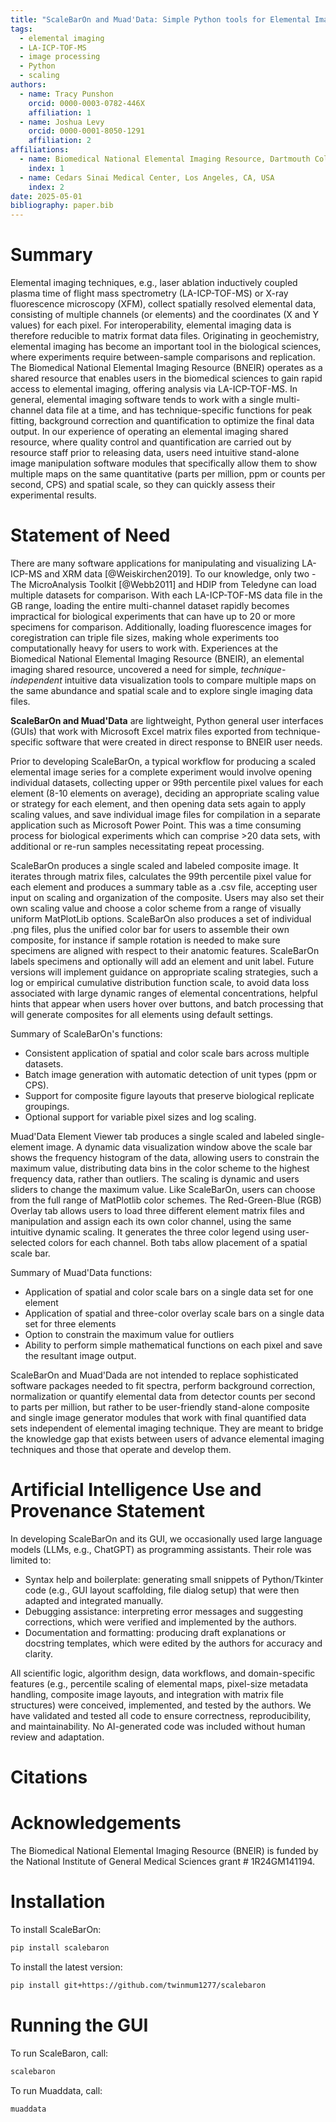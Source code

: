```yaml
---
title: "ScaleBarOn and Muad'Data: Simple Python tools for Elemental Imaging Data Visualization and Comparative Scaling."
tags:
  - elemental imaging
  - LA-ICP-TOF-MS
  - image processing
  - Python
  - scaling
authors:
  - name: Tracy Punshon
    orcid: 0000-0003-0782-446X
    affiliation: 1
  - name: Joshua Levy
    orcid: 0000-0001-8050-1291
    affiliation: 2
affiliations:
  - name: Biomedical National Elemental Imaging Resource, Dartmouth College, Hanover, NH, USA
    index: 1
  - name: Cedars Sinai Medical Center, Los Angeles, CA, USA
    index: 2
date: 2025-05-01
bibliography: paper.bib
---
```


# Summary  

Elemental imaging techniques, e.g., laser ablation inductively coupled plasma time of flight mass spectrometry (LA-ICP-TOF-MS) or X-ray fluorescence microscopy (XFM), collect spatially resolved elemental data, consisting of multiple channels (or elements) and the coordinates (X and Y values) for each pixel. For interoperability, elemental imaging data is therefore reducible to matrix format data files. Originating in geochemistry, elemental imaging has become an important tool in the biological sciences, where experiments require between-sample comparisons and replication. The Biomedical National Elemental Imaging Resource (BNEIR) operates as a shared resource that enables users in the biomedical sciences to gain rapid access to elemental imaging, offering analysis via LA-ICP-TOF-MS. In general, elemental imaging software tends to work with a single multi-channel data file at a time, and has technique-specific functions for peak fitting, background correction and quantification to optimize the final data output. In our experience of operating an elemental imaging shared resource, where quality control and quantification are carried out by resource staff prior to releasing data, users need intuitive stand-alone image manipulation software modules that specifically allow them to show multiple maps on the same quantitative (parts per million, ppm or counts per second, CPS) and spatial scale, so they can quickly assess their experimental results. 

# Statement of Need

There are many software applications for manipulating and visualizing LA-ICP-MS and XRM data [@Weiskirchen2019]. To our knowledge, only two - The MicroAnalysis Toolkit [@Webb2011] and HDIP from Teledyne can load multiple datasets for comparison. With each LA-ICP-TOF-MS data file in the GB range, loading the entire multi-channel dataset rapidly becomes impractical for biological experiments that can have up to 20 or more specimens for comparison. Additionally, loading fluorescence images for coregistration can triple file sizes, making whole experiments too computationally heavy for users to work with. Experiences at the Biomedical National Elemental Imaging Resource (BNEIR), an elemental imaging shared resource, uncovered a need for simple, *technique-independent* intuitive data visualization tools to compare multiple maps on the same abundance and spatial scale and to explore single imaging data files. 

**ScaleBarOn and Muad'Data** are lightweight, Python general user interfaces (GUIs) that work with Microsoft Excel matrix files exported from technique-specific software that were created in direct response to BNEIR user needs. 

Prior to developing ScaleBarOn, a typical workflow for producing a scaled elemental image series for a complete experiment would involve opening individual datasets, collecting upper or 99th percentile pixel values for each element (8-10 elements on average), deciding an appropriate scaling value or strategy for each element, and then opening data sets again to apply scaling values, and save individual image files for compilation in a separate application such as Microsoft Power Point. This was a time consuming process for biological experiments which can comprise >20 data sets, with additional or re-run samples necessitating repeat processing.

ScaleBarOn produces a single scaled and labeled composite image. It iterates through matrix files, calculates the 99th percentile pixel value for each element and produces a summary table as a .csv file, accepting user input on scaling and organization of the composite. Users may also set their own scaling value and choose a color scheme from a range of visually uniform MatPlotLib options. ScaleBarOn also produces a set of individual .png files, plus the unified color bar for users to assemble their own composite, for instance if sample rotation is needed to make sure specimens are aligned with respect to their anatomic features. ScaleBarOn labels specimens and optionally will add an element and unit label. Future versions will implement guidance on appropriate scaling strategies, such a log or empirical cumulative distribution function scale, to avoid data loss associated with large dynamic ranges of elemental concentrations, helpful hints that appear when users hover over buttons, and batch processing that will generate composites for all elements using default settings. 

Summary of ScaleBarOn's functions:

- Consistent application of spatial and color scale bars across multiple datasets.
- Batch image generation with automatic detection of unit types (ppm or CPS).
- Support for composite figure layouts that preserve biological replicate groupings.
- Optional support for variable pixel sizes and log scaling.

Muad'Data Element Viewer tab produces a single scaled and labeled single-element image. A dynamic data visualization window above the scale bar shows the frequency histogram of the data, allowing users to constrain the maximum value, distributing data bins in the color scheme to the highest frequency data, rather than outliers. The scaling is dynamic and users sliders to change the maximum value. Like ScaleBarOn, users can choose from the full range of MatPlotlib color schemes. The Red-Green-Blue (RGB) Overlay tab allows users to load three different element matrix files and manipulation and assign each its own color channel, using the same intuitive dynamic scaling. It generates the three color legend using user-selected colors for each channel. Both tabs allow placement of a spatial scale bar.

Summary of Muad'Data functions:

- Application of spatial and color scale bars on a single data set for one element
- Application of spatial and three-color overlay scale bars on a single data set for three elements
- Option to constrain the maximum value for outliers
- Ability to perform simple mathematical functions on each pixel and save the resultant image output.


ScaleBarOn and Muad'Dada are not intended to replace sophisticated software packages needed to fit spectra, perform background correction, normalization or quantify elemental data from detector counts per second to parts per million, but rather to be user-friendly stand-alone composite and single image generator modules that work with final quantified data sets independent of elemental imaging technique. They are meant to bridge the knowledge gap that exists between users of advance elemental imaging techniques and those that operate and develop them.

# Artificial Intelligence Use and Provenance Statement
In developing ScaleBarOn and its GUI, we occasionally used large language models (LLMs, e.g., ChatGPT) as programming assistants. Their role was limited to:

- Syntax help and boilerplate: generating small snippets of Python/Tkinter code (e.g., GUI layout scaffolding, file dialog setup) that were   then adapted and integrated manually.
- Debugging assistance: interpreting error messages and suggesting corrections, which were verified and implemented by the authors.
- Documentation and formatting: producing draft explanations or docstring templates, which were edited by the authors for accuracy and clarity.

All scientific logic, algorithm design, data workflows, and domain-specific features (e.g., percentile scaling of elemental maps, pixel-size metadata handling, composite image layouts, and integration with matrix file structures) were conceived, implemented, and tested by the authors. We have validated and tested all code to ensure correctness, reproducibility, and maintainability. No AI-generated code was included without human review and adaptation.

# Citations

# Acknowledgements

The Biomedical National Elemental Imaging Resource (BNEIR) is funded by the National Institute of General Medical Sciences grant # 1R24GM141194. 

# Installation

To install ScaleBarOn:

```bash
pip install scalebaron
```

To install the latest version:

```bash
pip install git+https://github.com/twinmum1277/scalebaron
```

# Running the GUI

To run ScaleBaron, call:

```bash
scalebaron
```
To run Muaddata, call:

```bash
muaddata
```
